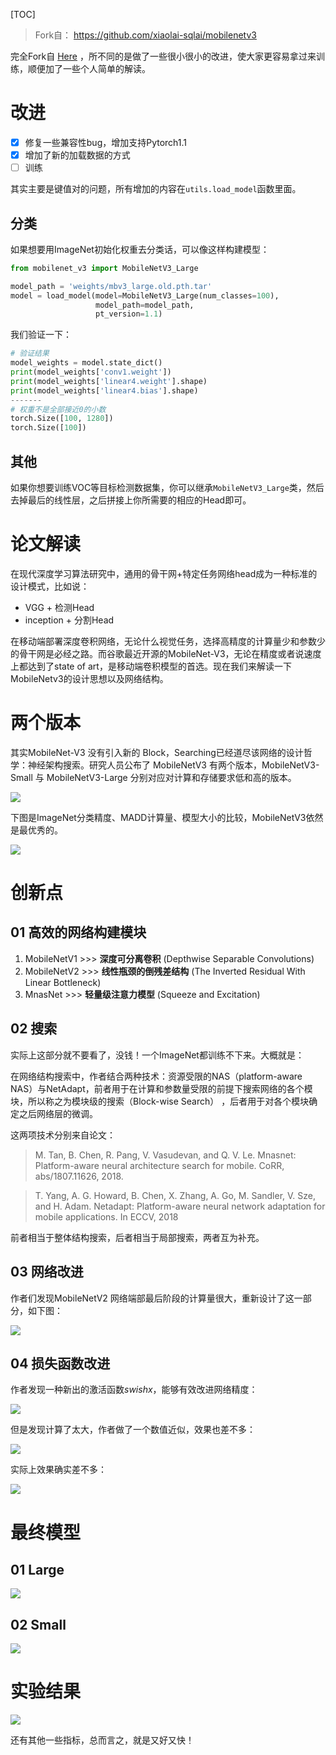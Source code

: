 [TOC]

> Fork自：<A PyTorch implementation of MobileNetV3> https://github.com/xiaolai-sqlai/mobilenetv3

完全Fork自 [Here](https://github.com/xiaolai-sqlai/mobilenetv3) ，所不同的是做了一些很小很小的改进，使大家更容易拿过来训练，顺便加了一些个人简单的解读。

# 改进

- [x] 修复一些兼容性bug，增加支持Pytorch1.1
- [x] 增加了新的加载数据的方式
- [ ] 训练

其实主要是键值对的问题，所有增加的内容在`utils.load_model`函数里面。

## 分类

如果想要用ImageNet初始化权重去分类话，可以像这样构建模型：

```python
from mobilenet_v3 import MobileNetV3_Large

model_path = 'weights/mbv3_large.old.pth.tar'
model = load_model(model=MobileNetV3_Large(num_classes=100),
                   model_path=model_path,
                   pt_version=1.1)
```

我们验证一下：

```python
# 验证结果
model_weights = model.state_dict()
print(model_weights['conv1.weight'])
print(model_weights['linear4.weight'].shape)
print(model_weights['linear4.bias'].shape)
-------
# 权重不是全部接近0的小数
torch.Size([100, 1280])
torch.Size([100])
```

## 其他

如果你想要训练VOC等目标检测数据集，你可以继承`MobileNetV3_Large`类，然后去掉最后的线性层，之后拼接上你所需要的相应的Head即可。

# 论文解读

在现代深度学习算法研究中，通用的骨干网+特定任务网络head成为一种标准的设计模式，比如说：

- VGG + 检测Head
- inception + 分割Head

在移动端部署深度卷积网络，无论什么视觉任务，选择高精度的计算量少和参数少的骨干网是必经之路。而谷歌最近开源的MobileNet-V3，无论在精度或者说速度上都达到了state of art，是移动端卷积模型的首选。现在我们来解读一下MobileNetv3的设计思想以及网络结构。

# 两个版本

其实MobileNet-V3 没有引入新的 Block，Searching已经道尽该网络的设计哲学：神经架构搜索。研究人员公布了 MobileNetV3 有两个版本，MobileNetV3-Small 与 MobileNetV3-Large 分别对应对计算和存储要求低和高的版本。

![](https://image.jiqizhixin.com/uploads/editor/a91d5e94-b203-4f36-bc48-0d7d71a863b6/640.png)

下图是ImageNet分类精度、MADD计算量、模型大小的比较，MobileNetV3依然是最优秀的。

![](https://image.jiqizhixin.com/uploads/editor/11110a96-aa59-46e2-ad51-a3c26837f62a/640.png)

# 创新点

## 01 高效的网络构建模块

1. MobileNetV1   >>>   **深度可分离卷积**              (Depthwise Separable Convolutions)
2. MobileNetV2   >>>   **线性瓶颈的倒残差结构**   (The Inverted Residual With Linear Bottleneck)
3. MnasNet          >>>   **轻量级注意力模型**           (Squeeze and Excitation)

## 02 搜索

实际上这部分就不要看了，没钱！一个ImageNet都训练不下来。大概就是：

在网络结构搜索中，作者结合两种技术：资源受限的NAS（platform-aware NAS）与NetAdapt，前者用于在计算和参数量受限的前提下搜索网络的各个模块，所以称之为模块级的搜索（Block-wise Search） ，后者用于对各个模块确定之后网络层的微调。

这两项技术分别来自论文：

> M. Tan, B. Chen, R. Pang, V. Vasudevan, and Q. V. Le. Mnasnet: Platform-aware neural architecture search for mobile. CoRR, abs/1807.11626, 2018. 

> T. Yang, A. G. Howard, B. Chen, X. Zhang, A. Go, M. Sandler, V. Sze, and H. Adam. Netadapt: Platform-aware neural network adaptation for mobile applications. In ECCV, 2018

前者相当于整体结构搜索，后者相当于局部搜索，两者互为补充。

## 03 网络改进

作者们发现MobileNetV2 网络端部最后阶段的计算量很大，重新设计了这一部分，如下图：

![](https://image.jiqizhixin.com/uploads/editor/983d390e-7cfc-415a-878d-41ec8305b125/640.png)

## 04 损失函数改进

作者发现一种新出的激活函数$swish x$，能够有效改进网络精度：

![](https://image.jiqizhixin.com/uploads/editor/4051d112-0602-4118-91b1-bb24f80fbae4/640.png)

但是发现计算了太大，作者做了一个数值近似，效果也差不多：

![](https://image.jiqizhixin.com/uploads/editor/25228464-d093-4e03-b0b8-71fb39446345/640.png)

实际上效果确实差不多：

![](https://image.jiqizhixin.com/uploads/editor/192df9f0-2cb2-4912-8c2a-0a9e82acabe1/640.png)

# 最终模型

## 01 Large

![](https://image.jiqizhixin.com/uploads/editor/afef587c-6c4a-4044-8085-15145e2517e4/640.png)

## 02 Small

![](https://image.jiqizhixin.com/uploads/editor/add5c5ac-ffa8-4115-9dbe-3eadfaa74035/640.png)

# 实验结果

![](https://image.jiqizhixin.com/uploads/editor/926af99f-aa36-4480-bd9c-deac85a312c8/640.png)

还有其他一些指标，总而言之，就是又好又快！

